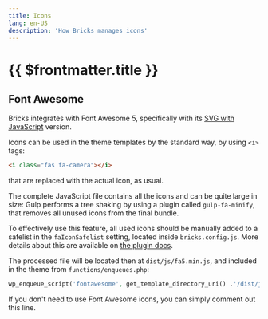 ```yaml
---
title: Icons
lang: en-US
description: 'How Bricks manages icons'
---
```


# {{ $frontmatter.title }}

## Font Awesome

Bricks integrates with Font Awesome 5, specifically with its [SVG with JavaScript](https://fontawesome.com/how-to-use/on-the-web/setup/hosting-font-awesome-yourself#using-svgs) version.

Icons can be used in the theme templates by the standard way, by using `<i>` tags:

```html
<i class="fas fa-camera"></i>
```

that are replaced with the actual icon, as usual.

The complete JavaScript file contains all the icons and can be quite large in size: Gulp performs a tree shaking by using a plugin called `gulp-fa-minify`, that removes all unused icons from the final bundle.

To effectively use this feature, all used icons should be manually added to a safelist in the `faIconSafelist` setting, located inside `bricks.config.js`. More details about this are available on [the plugin docs](https://github.com/FA-Minify/gulp-fa-minify).

The processed file will be located then at `dist/js/fa5.min.js`, and included in the theme from `functions/enqueues.php`:

```php
wp_enqueue_script('fontawesome', get_template_directory_uri() .'/dist/js/fa5.min.js', false, null, true );
```

If you don't need to use Font Awesome icons, you can simply comment out this line.